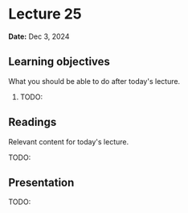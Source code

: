 # Lecture 25

**Date:** Dec 3, 2024

## Learning objectives

What you should be able to do after today's lecture.

1.  TODO:

## Readings

Relevant content for today's lecture.

TODO:

## Presentation

TODO:
